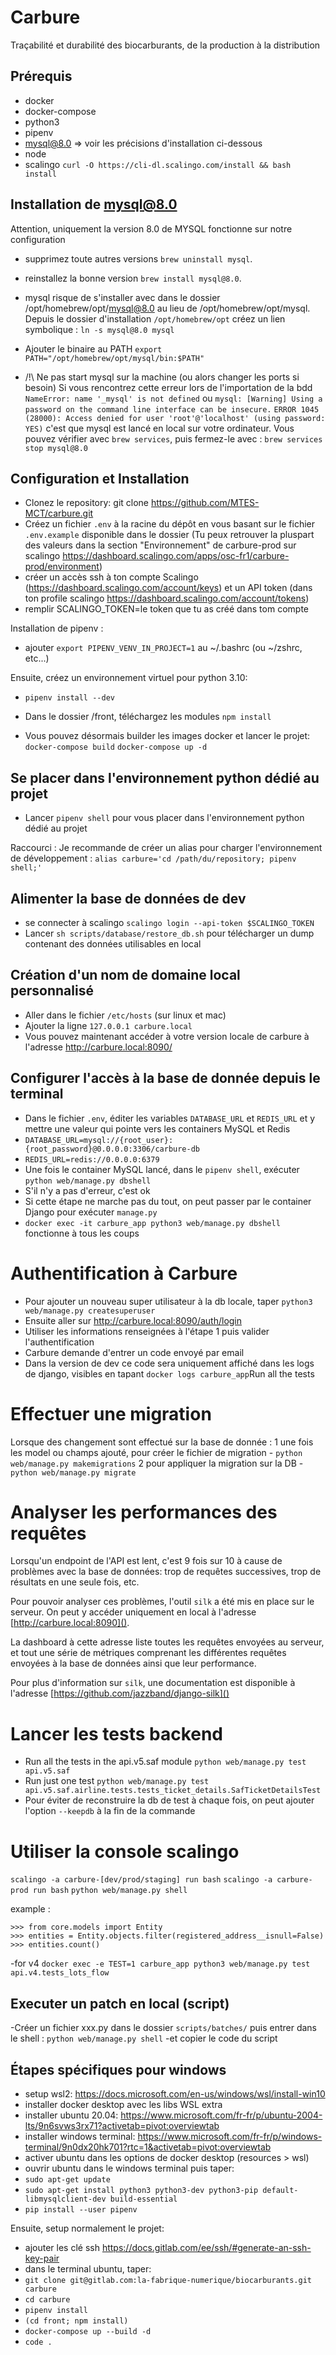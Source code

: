 # Carbure

Traçabilité et durabilité des biocarburants, de la production à la distribution

## Prérequis

- docker
- docker-compose
- python3
- pipenv
- mysql@8.0 => voir les précisions d'installation ci-dessous
- node
- scalingo `curl -O https://cli-dl.scalingo.com/install && bash install`

## Installation de mysql@8.0

Attention, uniquement la version 8.0 de MYSQL fonctionne sur notre configuration

- supprimez toute autres versions `brew uninstall mysql`.
- reinstallez la bonne version `brew install mysql@8.0`.
- mysql risque de s'installer avec dans le dossier /opt/homebrew/opt/mysql@8.0 au lieu de /opt/homebrew/opt/mysql.
Depuis le dossier d'installation `/opt/homebrew/opt` créez un lien symbolique :
 `ln -s mysql@8.0 mysql`

- Ajouter le binaire au PATH
`export PATH="/opt/homebrew/opt/mysql/bin:$PATH"`

- /!\ Ne pas start mysql sur la machine (ou alors changer les ports si besoin)
Si vous rencontrez cette erreur lors de l'importation de la bdd `NameError: name '_mysql' is not defined` ou
`mysql: [Warning] Using a password on the command line interface can be insecure.`
`ERROR 1045 (28000): Access denied for user 'root'@'localhost' (using password: YES)`
c'est que mysql est lancé en local sur votre ordinateur. Vous pouvez vérifier avec `brew services`, puis fermez-le avec :
 `brew services stop mysql@8.0`

## Configuration et Installation

- Clonez le repository: git clone <https://github.com/MTES-MCT/carbure.git>
- Créez un fichier `.env` à la racine du dépôt en vous basant sur le fichier `.env.example` disponible dans le dossier (Tu peux retrouver la pluspart des valeurs dans la section "Environnement" de carbure-prod sur scalingo <https://dashboard.scalingo.com/apps/osc-fr1/carbure-prod/environment>)
- créer un accès ssh à ton compte Scalingo (<https://dashboard.scalingo.com/account/keys>) et un API token (dans ton profile scalingo <https://dashboard.scalingo.com/account/tokens>)
- remplir SCALINGO_TOKEN=le token que tu as créé dans tom compte

Installation de pipenv :

- ajouter `export PIPENV_VENV_IN_PROJECT=1` au ~/.bashrc (ou ~/zshrc, etc...)

Ensuite, créez un environnement virtuel pour python 3.10:

- `pipenv install --dev`

- Dans le dossier /front, téléchargez les modules
 `npm install`

- Vous pouvez désormais builder les images docker et lancer le projet:
 `docker-compose build`
 `docker-compose up -d`

## Se placer dans l'environnement python dédié au projet

- Lancer `pipenv shell` pour vous placer dans l'environnement python dédié au projet

Raccourci : Je recommande de créer un alias pour charger l'environnement de développement : `alias carbure='cd /path/du/repository; pipenv shell;'`

## Alimenter la base de données de dev

- se connecter à scalingo `scalingo login --api-token $SCALINGO_TOKEN`
- Lancer `sh scripts/database/restore_db.sh` pour télécharger un dump contenant des données utilisables en local

## Création d'un nom de domaine local personnalisé

- Aller dans le fichier `/etc/hosts` (sur linux et mac)
- Ajouter la ligne `127.0.0.1 carbure.local`
- Vous pouvez maintenant accéder à votre version locale de carbure à l'adresse <http://carbure.local:8090/>

## Configurer l'accès à la base de donnée depuis le terminal

- Dans le fichier `.env`, éditer les variables `DATABASE_URL` et `REDIS_URL` et y mettre une valeur qui pointe vers les containers MySQL et Redis
- `DATABASE_URL=mysql://{root_user}:{root_password}@0.0.0.0:3306/carbure-db`
- `REDIS_URL=redis://0.0.0.0:6379`
- Une fois le container MySQL lancé, dans le `pipenv shell`, exécuter `python web/manage.py dbshell`
- S'il n'y a pas d'erreur, c'est ok
- Si cette étape ne marche pas du tout, on peut passer par le container Django pour exécuter `manage.py`
- `docker exec -it carbure_app python3 web/manage.py dbshell` fonctionne à tous les coups

# Authentification à Carbure

- Pour ajouter un nouveau super utilisateur à la db locale, taper `python3 web/manage.py createsuperuser`
- Ensuite aller sur <http://carbure.local:8090/auth/login>
- Utiliser les informations renseignées à l'étape 1 puis valider l'authentification
- Carbure demande d'entrer un code envoyé par email
- Dans la version de dev ce code sera uniquement affiché dans les logs de django, visibles en tapant `docker logs carbure_app`Run all the tests

# Effectuer une migration

Lorsque des changement sont effectué sur la base de donnée :
1 une fois les model ou champs ajouté, pour créer le fichier de migration - `python web/manage.py makemigrations`
2 pour appliquer la migration sur la DB - `python web/manage.py migrate`

# Analyser les performances des requêtes

Lorsqu'un endpoint de l'API est lent, c'est 9 fois sur 10 à cause de problèmes avec la base de données: trop de requêtes successives, trop de résultats en une seule fois, etc.

Pour pouvoir analyser ces problèmes, l'outil `silk` a été mis en place sur le serveur.
On peut y accéder uniquement en local à l'adresse [http://carbure.local:8090]().

La dashboard à cette adresse liste toutes les requêtes envoyées au serveur, et tout une série de métriques comprenant les différentes requêtes envoyées à la base de données ainsi que leur performance.

Pour plus d'information sur `silk`, une documentation est disponible à l'adresse [https://github.com/jazzband/django-silk]()

# Lancer les tests backend

- Run all the tests in the api.v5.saf module
`python web/manage.py test api.v5.saf`
- Run just one test
`python web/manage.py test api.v5.saf.airline.tests.tests_ticket_details.SafTicketDetailsTest`
- Pour éviter de reconstruire la db de test à chaque fois, on peut ajouter l'option `--keepdb` à la fin de la commande

# Utiliser la console scalingo

`scalingo -a carbure-[dev/prod/staging] run bash`
`scalingo -a carbure-prod run bash`
`python web/manage.py shell`

example :

```
>>> from core.models import Entity
>>> entities = Entity.objects.filter(registered_address__isnull=False)
>>> entities.count()
```

-for v4 `docker exec -e TEST=1 carbure_app python3 web/manage.py test api.v4.tests_lots_flow`

## Executer un patch en local (script)

-Créer un fichier xxx.py dans le dossier `scripts/batches/` puis entrer dans le shell :
`python web/manage.py shell`
-et copier le code du script

## Étapes spécifiques pour windows

- setup wsl2: <https://docs.microsoft.com/en-us/windows/wsl/install-win10>
- installer docker desktop avec les libs WSL extra
- installer ubuntu 20.04: <https://www.microsoft.com/fr-fr/p/ubuntu-2004-lts/9n6svws3rx71?activetab=pivot:overviewtab>
- installer windows terminal: <https://www.microsoft.com/fr-fr/p/windows-terminal/9n0dx20hk701?rtc=1&activetab=pivot:overviewtab>
- activer ubuntu dans les options de docker desktop (resources > wsl)
- ouvrir ubuntu dans le windows terminal puis taper:
- `sudo apt-get update`
- `sudo apt-get install python3 python3-dev python3-pip default-libmysqlclient-dev build-essential`
- `pip install --user pipenv`

Ensuite, setup normalement le projet:

- ajouter les clé ssh <https://docs.gitlab.com/ee/ssh/#generate-an-ssh-key-pair>
- dans le terminal ubuntu, taper:
- `git clone git@gitlab.com:la-fabrique-numerique/biocarburants.git carbure`
- `cd carbure`
- `pipenv install`
- `(cd front; npm install)`
- `docker-compose up --build -d`
- `code .`

